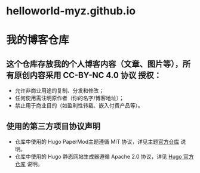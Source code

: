 # helloworld-myz.github.io
# 我的博客仓库

## 这个仓库存放我的个人博客内容（文章、图片等），所有原创内容采用 **CC-BY-NC 4.0 协议** 授权：  
- 允许非商业用途的复制、分发和修改；  
- 任何使用需注明原作者（你的名字/博客地址）；  
- 禁止用于商业目的（如盈利性转载、嵌入付费产品等）。

## 使用的第三方项目协议声明
- 仓库中使用的 Hugo PaperMod主题遵循 MIT 协议，详见主题[官方仓库](https://github.com/adityatelange/hugo-PaperMod/blob/master/LICENSE) 说明。
- 仓库中使用的 Hugo 静态网站生成器遵循 Apache 2.0 协议，详见 [Hugo 官方仓库](https://github.com/gohugoio/hugo/blob/master/LICENSE) 说明。